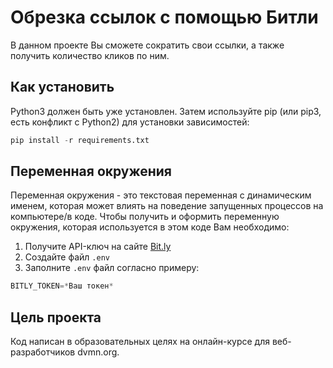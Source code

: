 # Обрезка ссылок с помощью Битли
В данном проекте Вы сможете сократить свои ссылки, а также получить количество кликов по ним.

## Как установить
Python3 должен быть уже установлен. Затем используйте pip (или pip3, есть конфликт с Python2) для установки зависимостей:

```python
pip install -r requirements.txt
```

## Переменная окружения

Переменная окружения - это текстовая переменная с динамическим именем, которая может влиять на поведение запущенных процессов на компьютере/в коде.
Чтобы получить и оформить переменную окружения, которая используется в этом коде Вам необходимо:
1. Получите API-ключ на сайте [Bit.ly](https://bitly.com/)
2. Создайте файл `.env`
3. Заполните `.env` файл согласно примеру:

```python
BITLY_TOKEN=*Ваш токен*
```

## Цель проекта
Код написан в образовательных целях на онлайн-курсе для веб-разработчиков dvmn.org.
